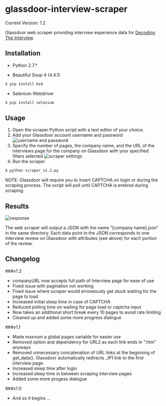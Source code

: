 # glassdoor-interview-scraper

Current Version: 1.2

Glassdoor web scraper providing interview experience data for [Decoding The Interview](https://github.com/williamxie11/decoding-the-interview).

## Installation

* Python 2.7.*

* Beautiful Soup 4 (4.4.1)
```sh
$ pip install bs4
```
* Selenium Webdriver
```sh
$ pip install selenium
```

## Usage

1. Open the scraper Python script with a text editor of your choice. 
2. Add your Glassdoor account username and password
![username and password](http://i.imgur.com/gHzYwZZ.png)
3. Specify the number of pages, the company name, and the URL of the interviews page for the company on Glassdoor with your specified filters selected
![scraper settings](http://i.imgur.com/TOLZqhJ.png)
4. Run the scraper
```sh
$ python scraper_v1.2.py
```

NOTE: Glassdoor will require you to insert CAPTCHA on login or during the scraping process. The script will poll until CAPTCHA is entered during scraping.

## Results

![response](http://i.imgur.com/zY8l22v.png)

The web scraper will output a JSON with the name "[company name].json" in the same directory. Each data point in the JSON corresponds to one interview review on Glassdoor with attributes (see above) for each portion of the review.

## Changelog

###v1.2
- companyURL now accepts full path of Interview page for ease of use
- Fixed issue with pagination not working
- Fixed issue where scraper would erroneously get stuck waiting for the page to load 
- Increased initial sleep time in case of CAPTCHA
- Reduced polling time on waiting for page load or captcha input
- Now takes an additional short break every 10 pages to avoid rate limiting
- Cleaned up and added some more progress dialogue

###v1.1
- Made maxnum a global pages variable for easier use
- Removed option and dependency for URL2 as each link ends in ".htm" anyways
- Removed unnecessary concatenation of URL links at the beginning of get_data(). Glassdoor automatically redirects _IP1 link to the first interview page.
- Increased sleep time after login
- Increased sleep time in between scraping interview pages
- Added some more progess dialogue

###v1.0
- And so it begins ...
